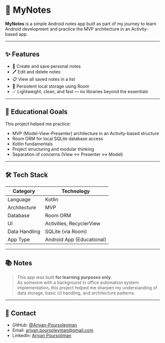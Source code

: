 # 📝 MyNotes

**MyNotes** is a simple Android notes app built as part of my journey to learn Android development and practice the MVP architecture in an Activity-based app.

---

## ✨ Features

- 📄 Create and save personal notes
- 🖊️ Edit and delete notes
- 📋 View all saved notes in a list
- 💾 Persistent local storage using Room
- ✅ Lightweight, clean, and fast — no libraries beyond the essentials

---

## 🧠 Educational Goals

This project helped me practice:

- MVP (Model-View-Presenter) architecture in an Activity-based structure
- Room ORM for local SQLite database access
- Kotlin fundamentals
- Project structuring and modular thinking
- Separation of concerns (View ↔ Presenter ↔ Model)

---

## 🛠️ Tech Stack

| Category             | Technology       |
|----------------------|------------------|
| Language             | Kotlin            |
| Architecture         | MVP               |
| Database             | Room ORM          |
| UI                   | Activities, RecyclerView |
| Data Handling        | SQLite (via Room) |
| App Type             | Android App (Educational) |

---

## 📚 Notes

> This app was built **for learning purposes only**.  
As someone with a background in office automation system implementation, this project helped me sharpen my understanding of data storage, basic UI handling, and architecture patterns.

---

## 📩 Contact

- GitHub: [@Ariyan-Poursoleyman](https://github.com/Ariyan-Poursoleyman)
- Email: [ariyan.poursoleyman@gmail.com](mailto:ariyan.poursoleyman@gmail.com)
- LinkedIn: [Ariyan Poursoliman](https://www.linkedin.com/in/aryan-pursoleimaan/)
